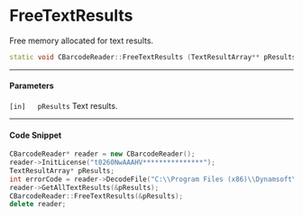 
# FreeTextResults
Free memory allocated for text results.

```cpp
static void CBarcodeReader::FreeTextResults (TextResultArray** pResults)
```   

---
   
#### Parameters
`[in]	pResults` Text results.

---

#### Code Snippet
```cpp
CBarcodeReader* reader = new CBarcodeReader();
reader->InitLicense("t0260NwAAAHV***************");
TextResultArray* pResults;
int errorCode = reader->DecodeFile("C:\\Program Files (x86)\\Dynamsoft\\{Version number}\\Images\\AllSupportedBarcodeTypes.tif", "");
reader->GetAllTextResults(&pResults);
CBarcodeReader::FreeTextResults(&pResults);
delete reader;
```

